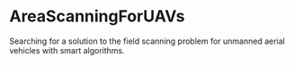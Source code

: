 # AreaScanningForUAVs
Searching for a solution to the field scanning problem for unmanned aerial vehicles with smart algorithms.
